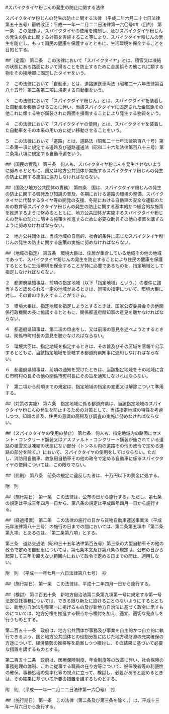 #スパイクタイヤ粉じんの発生の防止に関する法律



スパイクタイヤ粉じんの発生の防止に関する法律
（平成二年六月二十七日法律第五十五号）最終改正：平成一一年一二月二二日法律第一六〇号##（目的）
第一条　この法律は、スパイクタイヤの使用を規制し、及びスパイクタイヤ粉じんの発生の防止に関する対策を実施すること等により、スパイクタイヤ粉じんの発生を防止し、もって国民の健康を保護するとともに、生活環境を保全することを目的とする。



##（定義）
第二条　この法律において「スパイクタイヤ」とは、積雪又は凍結の状態にある路面において滑ることを防止するために金属鋲その他これに類する物をその接地部に固定したタイヤをいう。

２　この法律において「自動車」とは、道路運送車両法（昭和二十六年法律第百八十五号）第二条第二項に規定する自動車をいう。

３　この法律において「スパイクタイヤ粉じん」とは、スパイクタイヤを装着した自動車を移動させることに伴い、当該スパイクタイヤに固定された金属鋲その他これに類する物が舗装された路面を損傷することにより発生する物質をいう。

４　この法律において「スパイクタイヤの使用」とは、スパイクタイヤを装着した自動車をその本来の用い方に従い移動させることをいう。

５　この法律において「道路」とは、道路法（昭和二十七年法律第百八十号）第二条第一項に規定する道路及び道路運送法（昭和二十六年法律第百八十三号）第二条第八項に規定する自動車道をいう。



##（国民の責務）
第三条　何人も、スパイクタイヤ粉じんを発生させないように努めるとともに、国又は地方公共団体が実施するスパイクタイヤ粉じんの発生の防止に関する施策に協力しなければならない。



##（国及び地方公共団体の責務）
第四条　国は、スパイクタイヤ粉じんの発生の防止に関する啓発及び知識の普及、冬期における道路の環境の整備、スパイクタイヤに代替するタイヤ等の開発の支援、冬期における自動車の安全な運転のための教育等スパイクタイヤ粉じんの発生の防止に関する基本的かつ総合的な施策を推進するように努めるとともに、地方公共団体が実施するスパイクタイヤ粉じんの発生の防止に関する施策を推進するために必要な助言その他の措置を講ずるように努めなければならない。

２　地方公共団体は、当該地域の自然的、社会的条件に応じたスパイクタイヤ粉じんの発生の防止に関する施策の実施に努めなければならない。



##（地域の指定）
第五条　環境大臣は、住居が集合している地域その他の地域であって、スパイクタイヤ粉じんの発生を防止することにより住民の健康を保護するとともに生活環境を保全することが特に必要であるものを、指定地域として指定しなければならない。

２　都道府県知事は、前項の指定地域（以下「指定地域」という。）の要件に該当すると認められる一定の地域があるときは、同項の指定について、環境大臣に対し、その旨の申出をすることができる。

３　環境大臣は、指定地域を指定しようとするときは、国家公安委員会その他関係行政機関の長に協議するとともに、関係都道府県知事の意見を聴かなければならない。

４　都道府県知事は、第二項の申出をし、又は前項の意見を述べようとするときは、関係市町村長の意見を聴かなければならない。

５　環境大臣は、指定地域を指定するときは、その旨及びその区域を官報で公示するとともに、当該指定地域を管轄する都道府県知事に通知しなければならない。

６　都道府県知事は、前項の通知を受けたときは、当該指定地域をその地域に含む市町村の長その他の関係市町村長にその旨を通知しなければならない。

７　第二項から前項までの規定は、指定地域の指定の変更又は解除について準用する。



##（対策の実施）
第六条　指定地域に係る都道府県は、当該指定地域のスパイクタイヤ粉じんの発生を防止するための対策として、当該指定地域の特性を考慮しつつ、知識の普及、住民の意識の高揚及び調査の実施に努めなければならない。



##（スパイクタイヤの使用の禁止）
第七条　何人も、指定地域内の路面にセメント・コンクリート舗装又はアスファルト・コンクリート舗装が施されている道路の積雪又は凍結の状態にない部分（トンネル内の道路その他の政令で定める道路の部分を除く。）において、スパイクタイヤの使用をしてはならない。ただし、消防用自動車、救急用自動車その他の政令で定める自動車に係るスパイクタイヤの使用については、この限りでない。



##（罰則）
第八条　前条の規定に違反した者は、十万円以下の罰金に処する。




附　則


##（施行期日）
第一条　この法律は、公布の日から施行する。ただし、第七条の規定は平成三年四月一日から、第八条の規定は平成四年四月一日から施行する。



##（経過措置）
第二条　この法律の施行の日から貨物自動車運送事業法（平成元年法律第八十三号）の施行の日までの間においては、第二条第五項中「第二条第九項」とあるのは、「第二条第八項」とする。



第三条　道路交通法（昭和三十五年法律第百五号）第三条の大型自動車その他の政令で定める自動車については、第七条本文及び第八条の規定は、公布の日から起算して三年を超えない範囲内において政令で定める日までの間は、適用しない。


附　則　（平成一一年七月一六日法律第八七号）　抄


##（施行期日）
第一条　この法律は、平成十二年四月一日から施行する。



##（検討）
第二百五十条　新地方自治法第二条第九項第一号に規定する第一号法定受託事務については、できる限り新たに設けることのないようにするとともに、新地方自治法別表第一に掲げるもの及び新地方自治法に基づく政令に示すものについては、地方分権を推進する観点から検討を加え、適宜、適切な見直しを行うものとする。



第二百五十一条　政府は、地方公共団体が事務及び事業を自主的かつ自立的に執行できるよう、国と地方公共団体との役割分担に応じた地方税財源の充実確保の方途について、経済情勢の推移等を勘案しつつ検討し、その結果に基づいて必要な措置を講ずるものとする。



第二百五十二条　政府は、医療保険制度、年金制度等の改革に伴い、社会保険の事務処理の体制、これに従事する職員の在り方等について、被保険者等の利便性の確保、事務処理の効率化等の視点に立って、検討し、必要があると認めるときは、その結果に基づいて所要の措置を講ずるものとする。


附　則　（平成一一年一二月二二日法律第一六〇号）　抄


##（施行期日）
第一条　この法律（第二条及び第三条を除く。）は、平成十三年一月六日から施行する。





